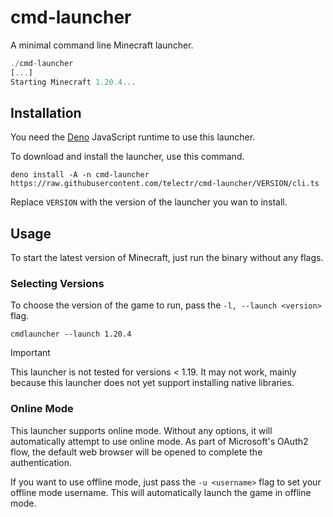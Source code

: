 # cmd-launcher
A minimal command line Minecraft launcher.

```javascript
./cmd-launcher
[...]
Starting Minecraft 1.20.4...

```
## Installation
You need the [Deno](https://deno.com) JavaScript runtime to use this launcher.

To download and install the launcher, use this command.
```
deno install -A -n cmd-launcher https://raw.githubusercontent.com/telectr/cmd-launcher/VERSION/cli.ts
```
Replace `VERSION` with the version of the launcher you wan to install.

## Usage
To start the latest version of Minecraft, just run the binary without any flags.

### Selecting Versions
To choose the version of the game to run, pass the `-l, --launch <version>` flag.  
```crystal
cmdlauncher --launch 1.20.4
```

> [!IMPORTANT]
> This launcher is not tested for versions < 1.19. It may not work, mainly because this launcher does not yet support installing native libraries.

### Online Mode
This launcher supports online mode. Without any options, it will automatically attempt to use online mode. As part of Microsoft's OAuth2 flow, the default web browser will be opened to complete the authentication.

If you want to use offline mode, just pass the `-u <username>` flag to set your offline mode username. This will automatically launch the game in offline mode.
